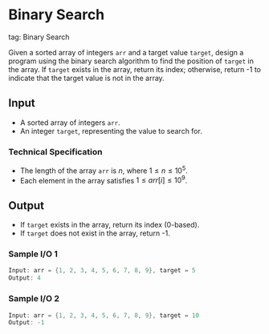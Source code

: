 # Binary Search

tag: Binary Search

Given a sorted array of integers `arr` and a target value `target`, design a program using the binary search algorithm to find the position of `target` in the array. If `target` exists in the array, return its index; otherwise, return -1 to indicate that the target value is not in the array.

## Input

- A sorted array of integers `arr`.
- An integer `target`, representing the value to search for.

### Technical Specification

- The length of the array `arr` is $n$, where $1 \le n \le 10^5$.
- Each element in the array satisfies $1 \le arr[i] \le 10^9$.

## Output

- If `target` exists in the array, return its index (0-based).
- If `target` does not exist in the array, return -1.

### Sample I/O 1

```cpp
Input: arr = {1, 2, 3, 4, 5, 6, 7, 8, 9}, target = 5
Output: 4
```

### Sample I/O 2

```cpp
Input: arr = {1, 2, 3, 4, 5, 6, 7, 8, 9}, target = 10
Output: -1
```
